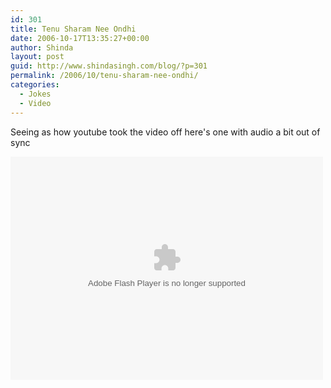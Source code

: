 ```yaml
---
id: 301
title: Tenu Sharam Nee Ondhi
date: 2006-10-17T13:35:27+00:00
author: Shinda
layout: post
guid: http://www.shindasingh.com/blog/?p=301
permalink: /2006/10/tenu-sharam-nee-ondhi/
categories:
  - Jokes
  - Video
---
```

Seeing as how youtube took the video off here's one with audio a bit out of sync

<embed src="http://www.youclipit.net/flvplayer.swf" FlashVars="config=http://www.youclipit.net/flvplayer.php?viewkey=328a42e0eb13d585e4c2&playlist=false&vimg=http://www.youclipit.net/thumb/36.jpg" quality="high" bgcolor="#000000" wmode="transparent" width="500" height="357" loop="false" align="middle" type="application/x-shockwave-flash" pluginspage="http://www.macromedia.com/go/getflashplayer" scale="exactfit">
</embed></p>